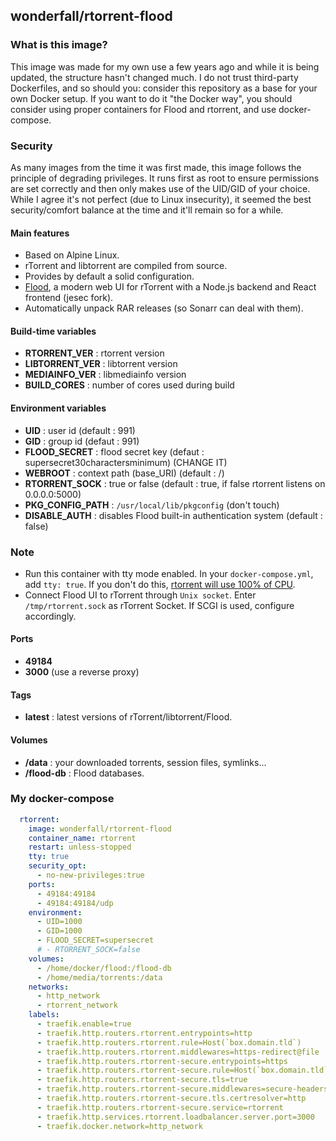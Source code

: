 ## wonderfall/rtorrent-flood

### What is this image?
This image was made for my own use a few years ago and while it is being updated, the structure hasn't changed much. I do not trust third-party Dockerfiles, and so should you: consider this repository as a base for your own Docker setup. If you want to do it "the Docker way", you should consider using proper containers for Flood and rtorrent, and use docker-compose.

### Security
As many images from the time it was first made, this image follows the principle of degrading privileges. It runs first as root to ensure permissions are set correctly and then only makes use of the UID/GID of your choice. While I agree it's not perfect (due to Linux insecurity), it seemed the best security/comfort balance at the time and it'll remain so for a while.

#### Main features
- Based on Alpine Linux.
- rTorrent and libtorrent are compiled from source.
- Provides by default a solid configuration.
- [Flood](https://github.com/jesec/flood), a modern web UI for rTorrent with a Node.js backend and React frontend (jesec fork).
- Automatically unpack RAR releases (so Sonarr can deal with them).

#### Build-time variables
- **RTORRENT_VER** : rtorrent version
- **LIBTORRENT_VER** : libtorrent version
- **MEDIAINFO_VER** : libmediainfo version
- **BUILD_CORES** : number of cores used during build

#### Environment variables
- **UID** : user id (default : 991)
- **GID** : group id (defaut : 991)
- **FLOOD_SECRET** : flood secret key (defaut : supersecret30charactersminimum) (CHANGE IT)
- **WEBROOT** : context path (base_URI) (default : /)
- **RTORRENT_SOCK** : true or false (default : true, if false rtorrent listens on 0.0.0.0:5000)
- **PKG_CONFIG_PATH** : `/usr/local/lib/pkgconfig` (don't touch)
- **DISABLE_AUTH** : disables Flood built-in authentication system (default : false)

### Note
- Run this container with tty mode enabled. In your `docker-compose.yml`, add `tty: true`. If you don't do this, [rtorrent will use 100% of CPU](https://github.com/Wonderfall/dockerfiles/issues/156).
- Connect Flood UI to rTorrent through `Unix socket`. Enter `/tmp/rtorrent.sock` as rTorrent Socket. If SCGI is used, configure accordingly.

#### Ports
- **49184**
- **3000** (use a reverse proxy)

#### Tags
- **latest** : latest versions of rTorrent/libtorrent/Flood.

#### Volumes
- **/data** : your downloaded torrents, session files, symlinks...
- **/flood-db** : Flood databases.

### My docker-compose

```yaml
  rtorrent:
    image: wonderfall/rtorrent-flood
    container_name: rtorrent
    restart: unless-stopped
    tty: true
    security_opt:
      - no-new-privileges:true
    ports:
      - 49184:49184
      - 49184:49184/udp
    environment:
      - UID=1000
      - GID=1000
      - FLOOD_SECRET=supersecret
      # - RTORRENT_SOCK=false
    volumes:
      - /home/docker/flood:/flood-db
      - /home/media/torrents:/data
    networks:
      - http_network
      - rtorrent_network
    labels:
      - traefik.enable=true
      - traefik.http.routers.rtorrent.entrypoints=http
      - traefik.http.routers.rtorrent.rule=Host(`box.domain.tld`)
      - traefik.http.routers.rtorrent.middlewares=https-redirect@file
      - traefik.http.routers.rtorrent-secure.entrypoints=https
      - traefik.http.routers.rtorrent-secure.rule=Host(`box.domain.tld`)
      - traefik.http.routers.rtorrent-secure.tls=true
      - traefik.http.routers.rtorrent-secure.middlewares=secure-headers@file,hsts-headers@file
      - traefik.http.routers.rtorrent-secure.tls.certresolver=http
      - traefik.http.routers.rtorrent-secure.service=rtorrent
      - traefik.http.services.rtorrent.loadbalancer.server.port=3000
      - traefik.docker.network=http_network
```
